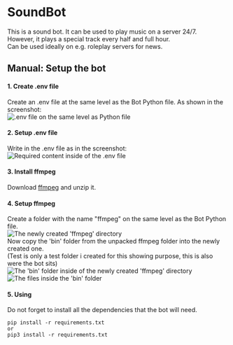 # SoundBot
This is a sound bot. It can be used to play music on a server 24/7.\
However, it plays a special track every half and full hour.\
Can be used ideally on e.g. roleplay servers for news.

## Manual: Setup the bot

#### 1. Create .env file
Create an .env file at the same level as the Bot Python file.
As shown in the screenshot:\
![.env file on the same level as Python file](https://i.imgur.com/PWJ33Pn.png)


#### 2. Setup .env file
Write in the .env file as in the screenshot:
![Required content inside of the .env file](https://i.imgur.com/1YwBsbL.png)


#### 3. Install ffmpeg
Download [ffmpeg](https://github.com/BtbN/FFmpeg-Builds/releases/download/latest/ffmpeg-master-latest-win64-gpl.zip) and unzip it.


#### 4. Setup ffmpeg
Create a folder with the name "ffmpeg" on the same level as the Bot Python file.\
![The newly created 'ffmpeg' directory](https://i.imgur.com/rh4NBQ0.png)\
Now copy the 'bin' folder from the unpacked ffmpeg folder into the newly created one.\
(Test is only a test folder i created for this showing purpose, this is also were the bot sits)\
![The 'bin' folder inside of the newly created 'ffmpeg' directory](https://i.imgur.com/tziMw3r.png)
![The files inside the 'bin' folder](https://i.imgur.com/EXFRRSe.png)


#### 5. Using
Do not forget to install all the dependencies that the bot will need.
```
pip install -r requirements.txt
or
pip3 install -r requirements.txt
```

